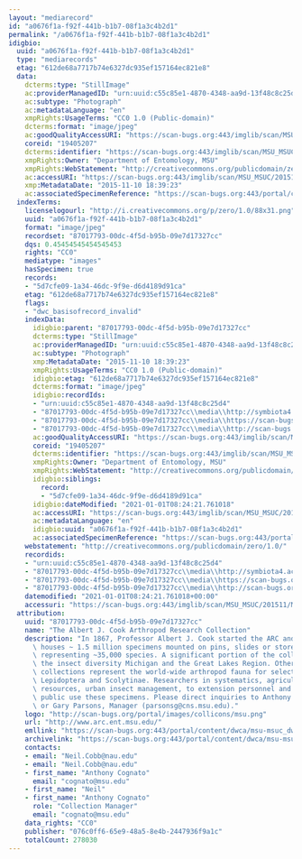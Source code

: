 ```yaml
---
layout: "mediarecord"
id: "a0676f1a-f92f-441b-b1b7-08f1a3c4b2d1"
permalink: "/a0676f1a-f92f-441b-b1b7-08f1a3c4b2d1"
idigbio:
  uuid: "a0676f1a-f92f-441b-b1b7-08f1a3c4b2d1"
  type: "mediarecords"
  etag: "612de68a7717b74e6327dc935ef157164ec821e8"
  data:
    dcterms:type: "StillImage"
    ac:providerManagedID: "urn:uuid:c55c85e1-4870-4348-aa9d-13f48c8c25d4"
    ac:subtype: "Photograph"
    ac:metadataLanguage: "en"
    xmpRights:UsageTerms: "CC0 1.0 (Public-domain)"
    dcterms:format: "image/jpeg"
    ac:goodQualityAccessURI: "https://scan-bugs.org:443/imglib/scan/MSU_MSUC/201511/MSUC20347_1447205963.jpg"
    coreid: "19405207"
    dcterms:identifier: "https://scan-bugs.org:443/imglib/scan/MSU_MSUC/201511/MSUC20347_1447205963.jpg"
    xmpRights:Owner: "Department of Entomology, MSU"
    xmpRights:WebStatement: "http://creativecommons.org/publicdomain/zero/1.0/"
    ac:accessURI: "https://scan-bugs.org:443/imglib/scan/MSU_MSUC/201511/MSUC20347_1447205963.jpg"
    xmp:MetadataDate: "2015-11-10 18:39:23"
    ac:associatedSpecimenReference: "https://scan-bugs.org:443/portal/collections/individual/index.php?occid=19405207"
  indexTerms:
    licenselogourl: "http://i.creativecommons.org/p/zero/1.0/88x31.png"
    uuid: "a0676f1a-f92f-441b-b1b7-08f1a3c4b2d1"
    format: "image/jpeg"
    recordset: "87017793-00dc-4f5d-b95b-09e7d17327cc"
    dqs: 0.45454545454545453
    rights: "CC0"
    mediatype: "images"
    hasSpecimen: true
    records:
    - "5d7cfe09-1a34-46dc-9f9e-d6d4189d91ca"
    etag: "612de68a7717b74e6327dc935ef157164ec821e8"
    flags:
    - "dwc_basisofrecord_invalid"
    indexData:
      idigbio:parent: "87017793-00dc-4f5d-b95b-09e7d17327cc"
      dcterms:type: "StillImage"
      ac:providerManagedID: "urn:uuid:c55c85e1-4870-4348-aa9d-13f48c8c25d4"
      ac:subtype: "Photograph"
      xmp:MetadataDate: "2015-11-10 18:39:23"
      xmpRights:UsageTerms: "CC0 1.0 (Public-domain)"
      idigbio:etag: "612de68a7717b74e6327dc935ef157164ec821e8"
      dcterms:format: "image/jpeg"
      idigbio:recordIds:
      - "urn:uuid:c55c85e1-4870-4348-aa9d-13f48c8c25d4"
      - "87017793-00dc-4f5d-b95b-09e7d17327cc\\media\\http://symbiota4.acis.ufl.edu/imglib/scan/msu_msuc/201511/msuc20347_1447205963.jpg"
      - "87017793-00dc-4f5d-b95b-09e7d17327cc\\media\\https://scan-bugs.org:443/imglib/scan/msu_msuc/201511/msuc20347_1447205963.jpg"
      - "87017793-00dc-4f5d-b95b-09e7d17327cc\\media\\http://scan-bugs.org/imglib/scan/msu_msuc/201511/msuc20347_1447205963.jpg"
      ac:goodQualityAccessURI: "https://scan-bugs.org:443/imglib/scan/MSU_MSUC/201511/MSUC20347_1447205963.jpg"
      coreid: "19405207"
      dcterms:identifier: "https://scan-bugs.org:443/imglib/scan/MSU_MSUC/201511/MSUC20347_1447205963.jpg"
      xmpRights:Owner: "Department of Entomology, MSU"
      xmpRights:WebStatement: "http://creativecommons.org/publicdomain/zero/1.0/"
      idigbio:siblings:
        record:
        - "5d7cfe09-1a34-46dc-9f9e-d6d4189d91ca"
      idigbio:dateModified: "2021-01-01T08:24:21.761018"
      ac:accessURI: "https://scan-bugs.org:443/imglib/scan/MSU_MSUC/201511/MSUC20347_1447205963.jpg"
      ac:metadataLanguage: "en"
      idigbio:uuid: "a0676f1a-f92f-441b-b1b7-08f1a3c4b2d1"
      ac:associatedSpecimenReference: "https://scan-bugs.org:443/portal/collections/individual/index.php?occid=19405207"
    webstatement: "http://creativecommons.org/publicdomain/zero/1.0/"
    recordids:
    - "urn:uuid:c55c85e1-4870-4348-aa9d-13f48c8c25d4"
    - "87017793-00dc-4f5d-b95b-09e7d17327cc\\media\\http://symbiota4.acis.ufl.edu/imglib/scan/msu_msuc/201511/msuc20347_1447205963.jpg"
    - "87017793-00dc-4f5d-b95b-09e7d17327cc\\media\\https://scan-bugs.org:443/imglib/scan/msu_msuc/201511/msuc20347_1447205963.jpg"
    - "87017793-00dc-4f5d-b95b-09e7d17327cc\\media\\http://scan-bugs.org/imglib/scan/msu_msuc/201511/msuc20347_1447205963.jpg"
    datemodified: "2021-01-01T08:24:21.761018+00:00"
    accessuri: "https://scan-bugs.org:443/imglib/scan/MSU_MSUC/201511/MSUC20347_1447205963.jpg"
  attribution:
    uuid: "87017793-00dc-4f5d-b95b-09e7d17327cc"
    name: "The Albert J. Cook Arthropod Research Collection"
    description: "In 1867, Professor Albert J. Cook started the ARC and it currently\
      \ houses ~ 1.5 million specimens mounted on pins, slides or stored in alcohol\
      \ representing ~35,000 species. A significant portion of the collection represents\
      \ the insect diversity Michigan and the Great Lakes Region. Other significant\
      \ collections represent the world-wide arthropod fauna for select taxa, e.g.,\
      \ Lepidoptera and Scolytinae. Researchers in systematics, agriculture, natural\
      \ resources, urban insect management, to extension personnel and to the general\
      \ public use these specimens. Please direct inquiries to Anthony Cognato, Director\
      \ or Gary Parsons, Manager (parsonsg@cns.msu.edu)."
    logo: "http://scan-bugs.org/portal/images/collicons/msu.png"
    url: "http://www.arc.ent.msu.edu/"
    emllink: "https://scan-bugs.org:443/portal/content/dwca/msu-msuc_dwc-a.eml"
    archivelink: "https://scan-bugs.org:443/portal/content/dwca/msu-msuc_dwc-a.zip"
    contacts:
    - email: "Neil.Cobb@nau.edu"
    - email: "Neil.Cobb@nau.edu"
    - first_name: "Anthony Cognato"
      email: "cognato@msu.edu"
    - first_name: "Neil"
    - first_name: "Anthony Cognato"
      role: "Collection Manager"
      email: "cognato@msu.edu"
    data_rights: "CC0"
    publisher: "076c0ff6-65e9-48a5-8e4b-2447936f9a1c"
    totalCount: 278030
---
```

